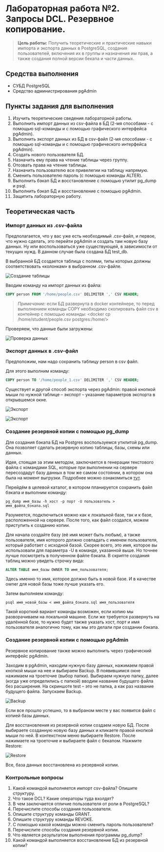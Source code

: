 #  Лабораторная работа №2. Запросы DCL. Резервное копирование. 

> **Цель работы:** Получить теоретические и практические навыки импорта и экспорта данных в PostgreSQL, создания пользователей, включения их в группы и назначения им прав, а также создания полной версии бекапа и части данных. 

## Средства выполнения 

* СУБД PostgreSQL 
* Средство администрирования pgAdmin

## Пункты задания для выполнения 

1. Изучить теоретические сведения лабораторной работы. 
2. Выполнить импорт данных из csv-файла в БД (2-мя способами - с помощью sql-команды и с помощью графического интерфейса pgAdmin).  
3. Выполнить экспорт данных из БД в csv-файл (2-мя способами - с помощью sql-команды и с помощью графического интерфейса pgAdmin).   
4. Создать нового пользователя БД.
5. Назначить ему права на чтение таблицы через группу.
6. Отозвать права на чтение таблицы.
7. Назначить пользователю все привелегии на таблицу напрямую. 
8. Сменить пользователю пароль (с помощью команды ALTER).
9. Выполнить бэкап БД и восстановление с помощью утилит pg_dump и psql. 
10. Выполнить бэкап БД и восстановление с помощью pgAdmin. 
11. Защитить лабораторную работу.


## Теоретическая часть
### Импорт данных из .csv-файла

Предполагается, что у вас уже есть необходимый .csv-файл, и первое, что нужно сделать, это перейти pgAdmin и создать там новую базу данных. Ну или воспользоваться уже существующей, в зависимости от текущих нужд. В данном случае была создана БД test_db.

В выбранной БД создается таблица с полями, типы которых должны соответствовать «колонкам» в выбранном .csv-файле.

![Создание таблицы](./pictures/pgAdmin1.jpg)

Вводим команду на импорт данных из файла:
```sql
COPY person FROM '/home/people.csv' DELIMITER ',' CSV HEADER;
```
> *Примечание:* если БД развернута в docker контейнере, то перед выполнением команды COPY необходимо скопировать файл csv в контейнер с помощью команды: <docker cp /home/student/people.csv postgres:/home/>

Проверяем, что данные были загружены:

![Проверка данных](./pictures/pgAdmin2.jpg)

### Экспорт данных в .csv-файл

Предположим, нам надо сохранить таблицу person в csv файл.

Для этого выполним команду:
```sql
COPY person TO '/home/people_1.csv' DELIMITER ',' CSV HEADER;
```

Существует и другой способ экспорта через pgAdmin: правой кнопкой мыши по нужной таблице – экспорт – указание параметров экспорта в открывшемся окне.

![Экспорт](./pictures/pgAdmin3.jpg)

![Экспорт](./pictures/pgAdmin4.jpg)

### Создание резервной копии с помощью pg_dump

Для создания бэкапа БД на Postgres воспользуемся утилитой pg_dump. Она позволяет сделать резервную копию таблицы, базы, схемы или данных.

Идея, стоящая за этим методом, заключается в генерации текстового файла с командами SQL, которые при выполнении на сервере пересоздадут базу данных в том же самом состоянии, в котором она была на момент выгрузки. Подробнее можно ознакомиться [тут](https://postgrespro.ru/docs/postgresql/9.6/backup-dump).

Перейдём в целевой каталог, в котором планируется сохранить файл бэкапа и выполним команду:

```
pg_dump имя_базы -h хост -p порт -U пользователь > имя_файла_бэкапа.sql
```

Разумеется, подключиться можно как к локальной базе, так и к базе, расположенной на сервере. После того, как файл создался, можем приступить к созданию копии.

Для начала создайте базу (её имя может быть любым), а также пользователя, имя которого должно совпадать с именем пользователя, который работает с исходной базой. Скорее всего, это имя, которое вы использовали для параметра -U в команде, указанной выше. Но точнее лучше посмотреть в полученном файле бэкапа. В скрипте создания таблиц можно увидеть строчку вида:

```sql
ALTER TABLE имя_базы OWNER TO имя_пользователя;
```

Здесь именно то имя, которое должно быть в новой базе. И в качестве owner для новой базы тоже лучше указать его.

Затем выполняем команду:
```
psql имя_новой_базы < имя_файла_бэкапа.sql имя_пользователя
```

Такой короткий вариант команды возможен, если копию мы разворачиваем на локальной машине. Если же требуется развернуть на удалённой базе, то нужно будет также указать хост, порт и имя пользователя аналогично тому, как мы это делали при создании бэкапа.

### Создание резервной копии с помощью pgAdmin

Резервное копирование также можно выполнить через графический интерфейс pgAdmin.

Заходим в pgAdmin, находим нужную базу данных, нажимаем правой кнопкой мыши на нее и выбираем Backup. В появившимся окне нажимаем на троеточие (выбор папки). Выбираем нужную папку, далее (когда уже определились с папкой) вводим название будущего файла без расширения. На скриншоте test – это не папка, а как раз название будущего файла. Запускаем Backup.

![Backup](./pictures/pgAdmin13.jpg)

Если все прошло успешно, то в выбраном месте у вас появится файл с копией базы данных.

Для восстановления из резервной копии создаем новую БД. После выбираете созданную новую базу данных и кликаете правой кнопкой мыши по ней. В контекстном меню выбираете Restore. После нажимаете на троеточие и выбираете файл с бекапом. Нажмите Restore:

![Restore](./pictures/pgAdmin14.jpg)

Все, база данных восстановлена из резервной копии.

### Контрольные вопросы  

1. Какой командой выполняется импорт csv-файла? Опишите структуру.
2. Что такое DCL? Какие операторы туда вхолдят?
3. В чем заключается отличие пользователя от роли в PostgreSQL? 
4. Перечислите способы создания пользователя.
5. Опишите структуру команды GRANT. 
6. Опишите структуру команды REVOKE.
7. С помощью какой команды можно сменить пароль пользователя?
8. Перечислите способы создания резервной копии.
9. Что является результатом выполнения программы pg_dump?
10. Какой командой выполняется восстановление БД из резервной копии?